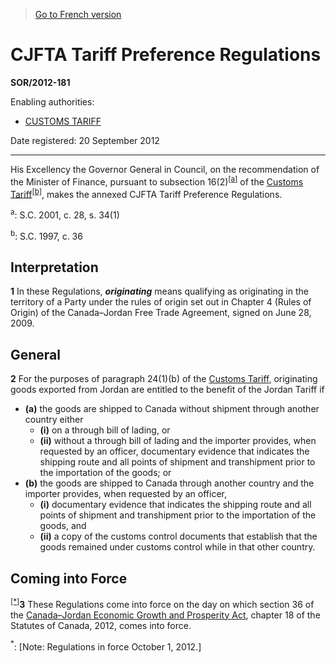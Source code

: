 > [Go to French version](/fr/Règlements/Décrets,%20ordonnances%20et%20règlements%20statutaires/2012/181.md)

# CJFTA Tariff Preference Regulations

**SOR/2012-181**

Enabling authorities: 
- [CUSTOMS TARIFF](/en/Acts/Statutes%20of%20Canada/1997/c.%2036.md)

Date registered: 20 September 2012

----------

His Excellency the Governor General in Council, on the recommendation of the Minister of Finance, pursuant to subsection 16(2)<sup><a href='#fn_4048_hq_9265'>[a]</a></sup> of the [Customs Tariff](/en/Acts/Statutes%20of%20Canada/1997/c.%2036.md)<sup><a href='#fn_4048_hq_9266'>[b]</a></sup>, makes the annexed CJFTA Tariff Preference Regulations.

<a name='fn_4048_hq_9265'><sup>a</sup></a>: S.C. 2001, c. 28, s. 34(1)<br />

<a name='fn_4048_hq_9266'><sup>b</sup></a>: S.C. 1997, c. 36<br />




## Interpretation


**1** In these Regulations, ***originating*** means qualifying as originating in the territory of a Party under the rules of origin set out in Chapter 4 (Rules of Origin) of the Canada–Jordan Free Trade Agreement, signed on June 28, 2009.




## General


**2** For the purposes of paragraph 24(1)(b) of the [Customs Tariff](/en/Acts/Statutes%20of%20Canada/1997/c.%2036.md), originating goods exported from Jordan are entitled to the benefit of the Jordan Tariff if
- **(a)** the goods are shipped to Canada without shipment through another country either
	- **(i)** on a through bill of lading, or
	- **(ii)** without a through bill of lading and the importer provides, when requested by an officer, documentary evidence that indicates the shipping route and all points of shipment and transhipment prior to the importation of the goods; or
- **(b)** the goods are shipped to Canada through another country and the importer provides, when requested by an officer,
	- **(i)** documentary evidence that indicates the shipping route and all points of shipment and transhipment prior to the importation of the goods, and
	- **(ii)** a copy of the customs control documents that establish that the goods remained under customs control while in that other country.




## Coming into Force


<sup><a href='#fn_IndD03C_hq_13233'>[*]</a></sup>**3** These Regulations come into force on the day on which section 36 of the [Canada–Jordan Economic Growth and Prosperity Act](/en/Acts/Statutes%20of%20Canada/2012/c.%2018.md), chapter 18 of the Statutes of Canada, 2012, comes into force.

<a name='fn_IndD03C_hq_13233'><sup>*</sup></a>: [Note: Regulations in force October 1, 2012.]<br />


